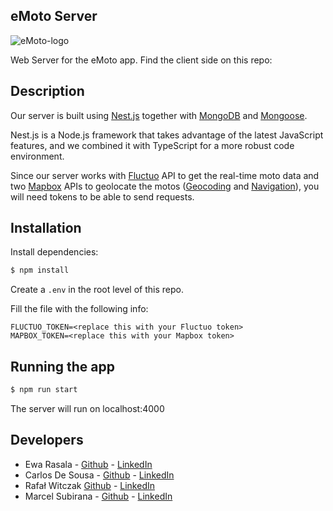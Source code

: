 ## eMoto Server

![eMoto-logo](C:\Users\msubi\Desktop\thesis\eMoto-logo.png)

Web Server for the eMoto app. Find the client side on this repo: <link to repo> 

## Description

Our server is built using [Nest.js](https://nestjs.com/) together with [MongoDB](https://www.mongodb.com/) and [Mongoose](https://mongoosejs.com/). 

Nest.js is a Node.js framework that takes advantage of the latest JavaScript features, and we combined it with TypeScript for a more robust code environment.

Since our server works with [Fluctuo](https://fluctuo.com/) API to get the real-time moto data and two [Mapbox](https://www.mapbox.com/) APIs to geolocate the motos ([Geocoding](https://docs.mapbox.com/api/search/geocoding/) and [Navigation](https://docs.mapbox.com/api/navigation/)), you will need tokens to be able to send requests.

## Installation

Install dependencies:

```bash
$ npm install
```

Create a ```.env``` in the root level of this repo.

Fill the file with the following info:

 ``` 
FLUCTUO_TOKEN=<replace this with your Fluctuo token>
MAPBOX_TOKEN=<replace this with your Mapbox token>
 ```

## Running the app

```bash
$ npm run start
```

The server will run on localhost:4000 

## Developers

- Ewa Rasala - [Github](https://github.com/ewaras) - [LinkedIn](https://www.linkedin.com/in/ewa-rasala)
- Carlos De Sousa - [Github](https://github.com/carlosdsv) - [LinkedIn](https://www.linkedin.com/in/carlosdsv/)
- Rafał Witczak [Github](https://github.com/rafwit/) - [LinkedIn](https://www.linkedin.com/in/rafalwitczak/)
- Marcel Subirana - [Github](https://github.com/marcel2408) - [LinkedIn](https://www.linkedin.com/in/marcel-subirana-campanera/)